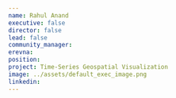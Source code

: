 ```yaml
---
name: Rahul Anand
executive: false
director: false
lead: false
community_manager:  
erevna: 
position: 
project: Time-Series Geospatial Visualization
image: ../assets/default_exec_image.png
linkedin: 
---
```

